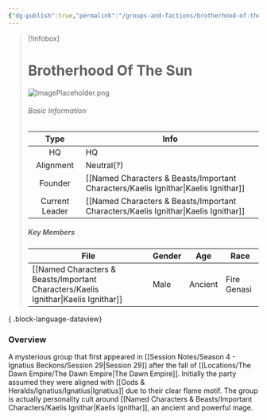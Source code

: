 ```yaml
---
{"dg-publish":true,"permalink":"/groups-and-factions/brotherhood-of-the-sun/","updated":"2025-06-10T19:02:58.036+01:00"}
---
```


> [!infobox]
> 
>  # Brotherhood Of The Sun
> ![ImagePlaceholder.png](/img/user/Admin/Attachments/ImagePlaceholder.png)
> ###### Basic Information
> 
>  Type | Info |
> :----: | --- |
>  HQ | HQ |
>  Alignment | Neutral(?) |
>  Founder | [[Named Characters & Beasts/Important Characters/Kaelis Ignithar\|Kaelis Ignithar]] |
>  Current Leader | [[Named Characters & Beasts/Important Characters/Kaelis Ignithar\|Kaelis Ignithar]] |
>  ##### Key Members
>   | File                                                                                   | Gender | Age     | Race        |
> | -------------------------------------------------------------------------------------- | ------ | ------- | ----------- |
> | [[Named Characters & Beasts/Important Characters/Kaelis Ignithar\|Kaelis Ignithar]] | Male   | Ancient | Fire Genasi |
> 
{ .block-language-dataview}
### Overview
A mysterious group that first appeared in [[Session Notes/Season 4 - Ignatius Beckons/Session 29\|Session 29]] after the fall of [[Locations/The Dawn Empire/The Dawn Empire\|The Dawn Empire]]. Initially the party assumed they were aligned with [[Gods & Heralds/Ignatius/Ignatius\|Ignatius]] due to their clear flame motif. The group is actually personality cult around [[Named Characters & Beasts/Important Characters/Kaelis Ignithar\|Kaelis Ignithar]], an ancient and powerful mage. 


